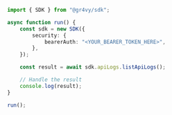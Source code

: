 <!-- Start SDK Example Usage [usage] -->
```typescript
import { SDK } from "@gr4vy/sdk";

async function run() {
    const sdk = new SDK({
        security: {
            bearerAuth: "<YOUR_BEARER_TOKEN_HERE>",
        },
    });

    const result = await sdk.apiLogs.listApiLogs();

    // Handle the result
    console.log(result);
}

run();

```
<!-- End SDK Example Usage [usage] -->